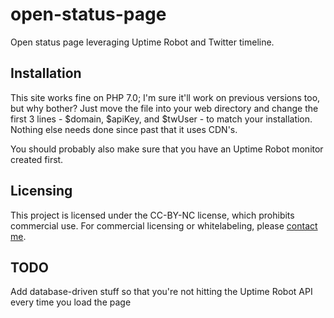 # open-status-page
Open status page leveraging Uptime Robot and Twitter timeline.


## Installation
This site works fine on PHP 7.0; I'm sure it'll work on previous versions too, but why bother? Just move the file into your web directory and change the first 3 lines - $domain, $apiKey, and $twUser - to match your installation. Nothing else needs done since past that it uses CDN's.

You should probably also make sure that you have an Uptime Robot monitor created first.

## Licensing
This project is licensed under the CC-BY-NC license, which prohibits commercial use. For commercial licensing or whitelabeling, please [contact me](https://www.andrewletson.com/contact-me/).

## TODO
Add database-driven stuff so that you're not hitting the Uptime Robot API every time you load the page
